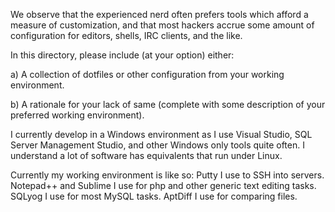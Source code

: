 We observe that the experienced nerd often prefers tools which afford a measure
of customization, and that most hackers accrue some amount of configuration for
editors, shells, IRC clients, and the like.

In this directory, please include (at your option) either:

  a) A collection of dotfiles or other configuration from your working
     environment.

  b) A rationale for your lack of same (complete with some description
     of your preferred working environment).

I currently develop in a Windows environment as I use Visual Studio, SQL Server Management Studio, and other Windows only tools quite often.  I understand a lot of software has equivalents that run under Linux.

Currently my working environment is like so:
	Putty I use to SSH into servers.
	Notepad++ and Sublime I use for php and other generic text editing tasks.
	SQLyog I use for most MySQL tasks.
	AptDiff I use for comparing files.
	